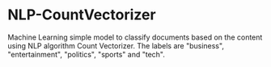# NLP-CountVectorizer
Machine Learning simple model to classify documents based on the content using NLP algorithm Count Vectorizer. The labels are "business", "entertainment", "politics", "sports" and "tech".
